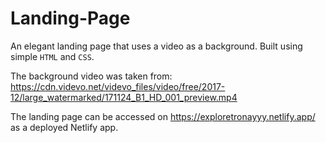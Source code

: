 # Landing-Page

An elegant landing page that uses a video as a background. Built using simple `HTML` and `CSS`.

The background video was taken from: https://cdn.videvo.net/videvo_files/video/free/2017-12/large_watermarked/171124_B1_HD_001_preview.mp4

The landing page can be accessed on https://exploretronayyy.netlify.app/ as a deployed Netlify app.

##

